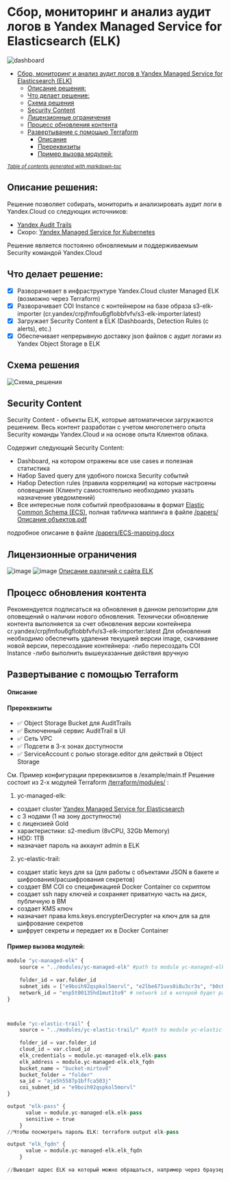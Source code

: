 # Сбор, мониторинг и анализ аудит логов в Yandex Managed Service for Elasticsearch (ELK)

![dashboard](https://user-images.githubusercontent.com/85429798/127686785-27658104-6258-4de8-929f-9cf87624fa27.png)


- [Сбор, мониторинг и анализ аудит логов в Yandex Managed Service for Elasticsearch (ELK)](#----------------------------------------yandex-managed-service-for-elasticsearch--elk-)
  * [Описание решения:](#-----------------)
  * [Что делает решение:](#-------------------)
  * [Схема решения](#-------------)
  * [Security Content](#security-content)
  * [Лицензионные ограничения](#------------------------)
  * [Процесс обновления контента](#---------------------------)
  * [Развертывание с помощью Terraform](#------------------------terraform)
      - [Описание](#--------)
      - [Пререквизиты](#------------)
      - [Пример вызова модулей:](#----------------------)

<small><i><a href='http://ecotrust-canada.github.io/markdown-toc/'>Table of contents generated with markdown-toc</a></i></small>


## Описание решения:
Решение позволяет собирать, мониторить и анализировать аудит логи в Yandex.Cloud со следующих источников:
- [Yandex Audit Trails](https://cloud.yandex.ru/docs/audit-trails/)
- Скоро: [Yandex Managed Service for Kubernetes](https://cloud.yandex.ru/services/managed-kubernetes)

Решение является постоянно обновляемым и поддерживаемым Security командой Yandex.Cloud

## Что делает решение:
- [x] Разворачивает в инфраструктуре Yandex.Cloud cluster Managed ELK (возможно через Terraform)
- [x] Разворачивает COI Instance с контейнером на базе образа s3-elk-importer (cr.yandex/crpjfmfou6gflobbfvfv/s3-elk-importer:latest)
- [x] Загружает Security Content в ELK (Dashboards, Detection Rules (с alerts), etc.)
- [x] Обеспечивает непрерывную доставку json файлов с аудит логами из Yandex Object Storage в ELK

## Схема решения
![Схема_решения](https://user-images.githubusercontent.com/85429798/127733565-d455b897-d1ca-4d43-8ee9-195bb7a7d5ab.png)


## Security Content
Security Content - объекты ELK, которые автоматически загружаются решением. Весь контент разработан с учетом многолетнего опыта Security команды Yandex.Cloud и на основе опыта Клиентов облака.

Содержит следующий Security Content:
- Dashboard, на котором отражены все use cases и полезная статистика
- Набор Saved query для удобного поиска Security событий
- Набор Detection rules (правила корреляции) на которые настроены оповещения (Клиенту самостоятельно необходимо указать назначение уведомлений)
- Все интересные поля событий преобразованы в формат [Elastic Common Schema (ECS)](https://www.elastic.co/guide/en/ecs/current/index.html), полная табличка маппинга в файле [/papers/Описание объектов.pdf](ссылка)

подробное описание в файле [/papers/ECS-mapping.docx](ссылка)


## Лицензионные ограничения

![image](https://user-images.githubusercontent.com/85429798/127733756-1a751356-a0f3-492e-9a85-56d3a73e298f.png)
![image](https://user-images.githubusercontent.com/85429798/127733769-5ee2f70a-2162-487f-b236-9076c6d9c681.png)
[Описание различий с сайта ELK](https://www.elastic.co/subscriptions)

## Процесс обновления контента
Рекомендуется подписаться на обновления в данном репозитории для оповещений о наличии нового обновления.
Технически обновление контента выполняется за счет обновления версии контейнера cr.yandex/crpjfmfou6gflobbfvfv/s3-elk-importer:latest
Для обновления необходимо обеспечить удаления текущией версии image, скачивание новой версии, пересоздание контейнера:
-либо пересоздать COI Instance
-либо выполнить вышеуказанные действия вручную 


## Развертывание с помощью Terraform

#### Описание 

#### Пререквизиты
- :white_check_mark: Object Storage Bucket для AuditTrails
- :white_check_mark: Включенный сервис AuditTrail в UI
- :white_check_mark: Сеть VPC
- :white_check_mark: Подсети в 3-х зонах доступности
- :white_check_mark: ServiceAccount с ролью storage.editor для действий в Object Storage

См. Пример конфигурации пререквизитов в /example/main.tf 
Решение состоит из 2-х модулей Terraform [/terraform/modules/](ссылка) :
1) yc-managed-elk:
- создает cluster [Yandex Managed Service for Elasticsearch](https://cloud.yandex.ru/services/managed-elasticsearch) 
- с 3 нодами (1 на зону доступности) 
- с лицензией Gold
- характеристики: s2-medium (8vCPU, 32Gb Memory)
- HDD: 1TB
- назначает пароль на аккаунт admin в ELK

2) yc-elastic-trail:
- создает static keys для sa (для работы с объектами JSON в бакете и шифрования/расшифрования секретов)
- создает ВМ COI со спецификацией Docker Container со скриптом
- создает ssh пару ключей и сохраняет приватную часть на диск, публичную в ВМ
- создает KMS ключ
- назначает права kms.keys.encrypterDecrypter на ключ для sa для шифрование секретов
- шифрует секреты и передает их в Docker Container


#### Пример вызова модулей:
```Python
module "yc-managed-elk" {
    source = "../modules/yc-managed-elk" #path to module yc-managed-elk
    
    folder_id = var.folder_id
    subnet_ids = ["e9boih92qspkol5morvl", "e2lbe671uvs0i8u3cr3s", "b0c0ddsip8vkulcqh7k4"]  #subnets в 3-х зонах доступности для развертывания ELK
    network_id = "enp5t00135hd1mut1to9" # network id в которой будет развернут ELK
}



module "yc-elastic-trail" {
    source = "../modules/yc-elastic-trail/" #path to module yc-elastic-trail
    
    folder_id = var.folder_id
    cloud_id = var.cloud_id
    elk_credentials = module.yc-managed-elk.elk-pass
    elk_address = module.yc-managed-elk.elk_fqdn
    bucket_name = "bucket-mirtov8"
    bucket_folder = "folder"
    sa_id = "aje5h5587p1bffca503j"
    coi_subnet_id = "e9boih92qspkol5morvl"
}

output "elk-pass" {
      value = module.yc-managed-elk.elk-pass
      sensitive = true
    }
//Чтобы посмотреть пароль ELK: terraform output elk-pass

output "elk_fqdn" {
      value = module.yc-managed-elk.elk_fqdn
    }
    
//Выводит адрес ELK на который можно обращаться, например через браузер 
```
